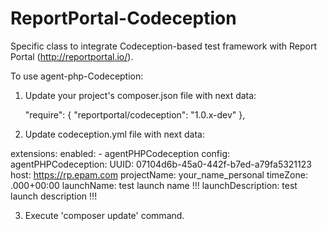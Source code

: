 # ReportPortal-Codeception
Specific class to integrate Codeception-based test framework with Report Portal (http://reportportal.io/).

To use agent-php-Codeception:
1) Update your project's composer.json file with next data:

    "require": {
        "reportportal/codeception": "1.0.x-dev"
    },

2) Update codeception.yml file with next data:

extensions:
    enabled:
        - agentPHPCodeception
    config:
        agentPHPCodeception:
            UUID: 07104d6b-45a0-442f-b7ed-a79fa5321123
            host: https://rp.epam.com
            projectName: your_name_personal
            timeZone: .000+00:00
            launchName: test launch name !!!
            launchDescription: test launch description !!!

3) Execute 'composer update' command.
